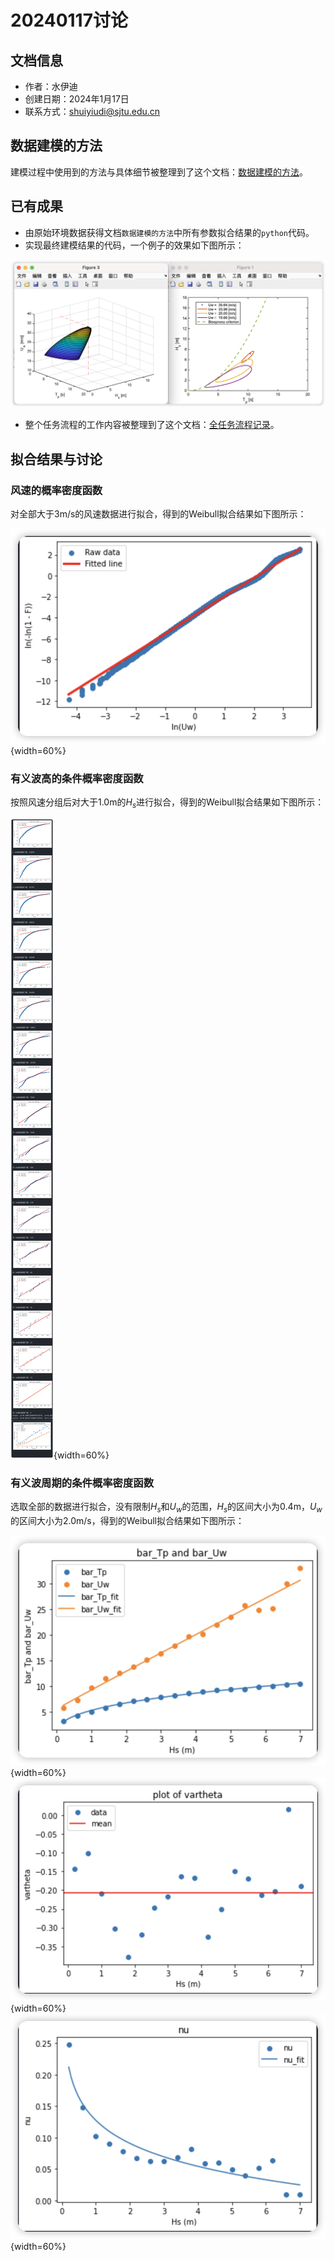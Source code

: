 # 20240117讨论

## 文档信息

- 作者：水伊迪
- 创建日期：2024年1月17日
- 联系方式：<shuiyiudi@sjtu.edu.cn>

## 数据建模的方法

建模过程中使用到的方法与具体细节被整理到了这个文档：[数据建模的方法](../methodology.md)。

## 已有成果

- 由原始环境数据获得文档`数据建模的方法`中所有参数拟合结果的`python`代码。
- 实现最终建模结果的代码，一个例子的效果如下图所示：

![建模结果](./assets/result.png)

- 整个任务流程的工作内容被整理到了这个文档：[全任务流程记录](../../../READMe.md)。

## 拟合结果与讨论

### 风速的概率密度函数

对全部大于3m/s的风速数据进行拟合，得到的Weibull拟合结果如下图所示：

![风速的概率密度函数](./assets/Uw_weibull.png){width=60%}

### 有义波高的条件概率密度函数

按照风速分组后对大于1.0m的$H_s$进行拟合，得到的Weibull拟合结果如下图所示：

![有义波高的条件概率密度函数](./assets/Hs_weibull.png){width=60%}

### 有义波周期的条件概率密度函数

选取全部的数据进行拟合，没有限制$H_s$和$U_w$的范围，$H_s$的区间大小为0.4m，$U_w$的区间大小为2.0m/s，得到的Weibull拟合结果如下图所示：

![有义波周期的条件概率密度函数](./assets/Tp_weibull1.png){width=60%}
![有义波周期的条件概率密度函数](./assets/Tp_weibull2.png){width=60%}
![有义波周期的条件概率密度函数](./assets/Tp_weibull3.png){width=60%}

